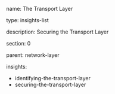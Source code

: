 name: The Transport Layer

type: insights-list

description: Securing the Transport Layer

section: 0

parent: network-layer

insights:
  - identifying-the-transport-layer
  - securing-the-transport-layer
